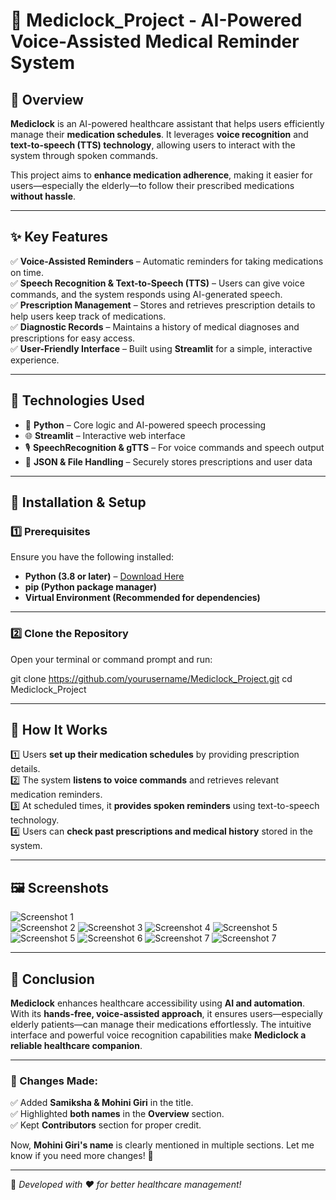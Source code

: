 # 📌 Mediclock_Project - AI-Powered Voice-Assisted Medical Reminder System  

## 📖 Overview  
**Mediclock** is an AI-powered healthcare assistant that helps users efficiently manage their **medication schedules**. It leverages **voice recognition** and **text-to-speech (TTS) technology**, allowing users to interact with the system through spoken commands.  

This project aims to **enhance medication adherence**, making it easier for users—especially the elderly—to follow their prescribed medications **without hassle**.  

---

## ✨ Key Features  
✅ **Voice-Assisted Reminders** – Automatic reminders for taking medications on time.  
✅ **Speech Recognition & Text-to-Speech (TTS)** – Users can give voice commands, and the system responds using AI-generated speech.  
✅ **Prescription Management** – Stores and retrieves prescription details to help users keep track of medications.  
✅ **Diagnostic Records** – Maintains a history of medical diagnoses and prescriptions for easy access.  
✅ **User-Friendly Interface** – Built using **Streamlit** for a simple, interactive experience.  

---

## 🔧 Technologies Used  
- 🐍 **Python** – Core logic and AI-powered speech processing  
- 🌐 **Streamlit** – Interactive web interface  
- 🎙️ **SpeechRecognition & gTTS** – For voice commands and speech output  
- 📂 **JSON & File Handling** – Securely stores prescriptions and user data  

---

## 🚀 Installation & Setup  

### 1️⃣ Prerequisites  
Ensure you have the following installed:  
- **Python (3.8 or later)** – [Download Here](https://www.python.org/downloads/)  
- **pip (Python package manager)**  
- **Virtual Environment (Recommended for dependencies)**  

---

### 2️⃣ Clone the Repository  
Open your terminal or command prompt and run:  

git clone https://github.com/yourusername/Mediclock_Project.git
cd Mediclock_Project

---


## 🚀 How It Works  
1️⃣ Users **set up their medication schedules** by providing prescription details.  
2️⃣ The system **listens to voice commands** and retrieves relevant medication reminders.  
3️⃣ At scheduled times, it **provides spoken reminders** using text-to-speech technology.  
4️⃣ Users can **check past prescriptions and medical history** stored in the system.  

---


## 🖼️ Screenshots  
![Screenshot 1](images/Login_page.png)  
![Screenshot 2](images/Register_User1.png) 
![Screenshot 3](images/Home_Page.png) 
![Screenshot 4](images/Prescription_Analysis2.png) 
![Screenshot 5](images/Image_diag2.png)
![Screenshot 5](images/Image_diag3.png) 
![Screenshot 6](images/Voice_Assi2.png) 
![Screenshot 7](images/Voice_Assi3.png)
![Screenshot 7](images/Notification.png)

---


## 🎯 Conclusion  
**Mediclock** enhances healthcare accessibility using **AI and automation**. With its **hands-free, voice-assisted approach**, it ensures users—especially elderly patients—can manage their medications effortlessly. The intuitive interface and powerful voice recognition capabilities make **Mediclock a reliable healthcare companion**.  

---


### 🔹 Changes Made:
✅ Added **Samiksha & Mohini Giri** in the title.  
✅ Highlighted **both names** in the **Overview** section.  
✅ Kept **Contributors** section for proper credit.  

Now, **Mohini Giri's name** is clearly mentioned in multiple sections. Let me know if you need more changes! 🚀

---

📌 *Developed with ❤️ for better healthcare management!*  

